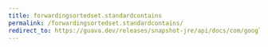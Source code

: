 ```yaml
---
title: forwardingsortedset.standardcontains
permalink: /forwardingsortedset.standardcontains/
redirect_to: https://guava.dev/releases/snapshot-jre/api/docs/com/google/common/collect/ForwardingSortedSet.html#standardContains-java.lang.Object-
---
```

